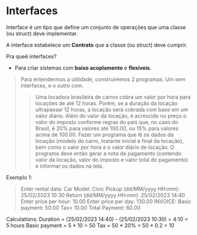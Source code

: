 # Interfaces

Interface é um tipo que define um conjunto de operações que uma classe (ou struct) deve implementar.

A interface estabelece um **Contrato** que a classe (ou struct) deve cumprir.

Pra queê interfaces?

- Para criar sistemas com **baixo acoplamento** e **flexíveis**.

> Para entendermos a utilidade, construíremos 2 programas. Um sem interfaces, e o outro com.
>> Uma locadora brasileira de carros cobra um valor por hora para locações de até 12 horas. Porém, se a duração da locação ultrapassar 12 horas, a locação será cobrada com base em um valor diário. Além do valor da locação, é acrescido no preço o valor do imposto conforme regras do país que, no caso do Brasil, é 20% para valores até 100.00, ou 15% para valores acima de 100.00.
>> Fazer um programa que lê os dados da locação (modelo do carro, instante inicial e final da locação), bem como o valor por hora e o valor diário de locação. O programa deve então gerar a nota de pagamento (contendo valor da locação, valor do imposto e valor total do pagamento) e informar os dados na tela.

Exemplo 1:

> Enter rental data:
> Car Model: Civic
> Pickup (dd/MM/yyyy HH:mm): 25/02/2023 10:30
> Return (dd/MM/yyyy HH:mm): 25/02/2023 14:40
> Enter price per hour: 10.00
> Enter price per day: 130.00
> INVOICE:
> Basic payment: 50.00
> Tax> 10.00
> Total Payment: 60.00

Calculations:
Duration = (25/02/2023 14:40) - (25/02/2023 10:30) = 4:10 = 5 hours
Basic payment = 5 * 10 = 50
Tax = 50 * 20% = 50 * 0.2 = 10
